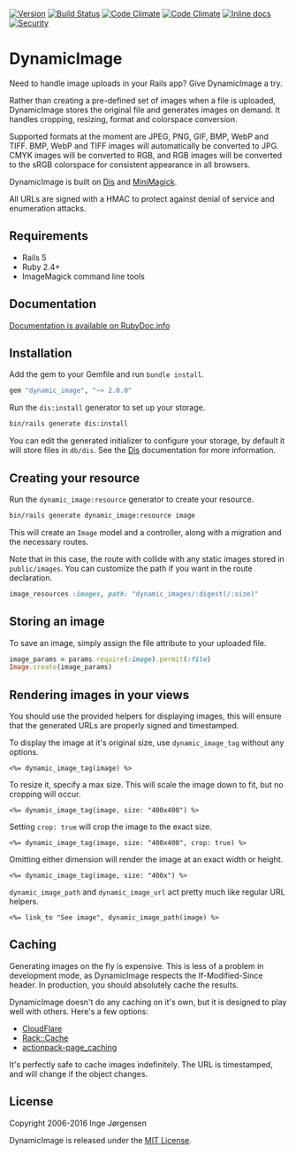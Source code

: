 [![Version](https://img.shields.io/gem/v/dynamic_image.svg?style=flat)](https://rubygems.org/gems/dynamic_image)
[![Build Status](https://travis-ci.org/elektronaut/dynamic_image.svg?branch=master)](https://travis-ci.org/elektronaut/dynamic_image)
[![Code Climate](https://codeclimate.com/github/elektronaut/dynamic_image/badges/gpa.svg)](https://codeclimate.com/github/elektronaut/dynamic_image)
[![Code Climate](https://codeclimate.com/github/elektronaut/dynamic_image/badges/coverage.svg)](https://codeclimate.com/github/elektronaut/dynamic_image)
[![Inline docs](http://inch-ci.org/github/elektronaut/dynamic_image.svg)](http://inch-ci.org/github/elektronaut/dynamic_image)
[![Security](https://hakiri.io/github/elektronaut/dynamic_image/master.svg)](https://hakiri.io/github/elektronaut/dynamic_image/master)

# DynamicImage

Need to handle image uploads in your Rails app?
Give DynamicImage a try.

Rather than creating a pre-defined set of images when a file is
uploaded, DynamicImage stores the original file and generates images
on demand. It handles cropping, resizing, format and colorspace
conversion.

Supported formats at the moment are JPEG, PNG, GIF, BMP, WebP and TIFF.
BMP, WebP and TIFF images will automatically be converted to JPG. CMYK
images will be converted to RGB, and RGB images will be converted to the sRGB
colorspace for consistent appearance in all browsers.

DynamicImage is built on [Dis](https://github.com/elektronaut/dis)
and [MiniMagick](https://github.com/minimagick/minimagick).

All URLs are signed with a HMAC to protect against denial of service
and enumeration attacks.

## Requirements

* Rails 5
* Ruby 2.4+
* ImageMagick command line tools

## Documentation

[Documentation is available on RubyDoc.info](http://rdoc.info/gems/dynamic_image)

## Installation

Add the gem to your Gemfile and run `bundle install`.

```ruby
gem "dynamic_image", "~> 2.0.0"
```

Run the `dis:install` generator to set up your storage.

```sh
bin/rails generate dis:install
```

You can edit the generated initializer to configure your storage, by default it
will store files in `db/dis`. See the
[Dis](https://github.com/elektronaut/dis) documentation for more
information.

## Creating your resource

Run the `dynamic_image:resource` generator to create your resource.

```sh
bin/rails generate dynamic_image:resource image
```

This will create an `Image` model and a controller, along with a migration and
the necessary routes.

Note that in this case, the route with collide with any static images stored
in `public/images`. You can customize the path if you want in the route
declaration.

```ruby
image_resources :images, path: "dynamic_images/:digest(/:size)"
```

## Storing an image

To save an image, simply assign the file attribute to your uploaded file.

```ruby
image_params = params.require(:image).permit(:file)
Image.create(image_params)
```

## Rendering images in your views

You should use the provided helpers for displaying images, this will ensure
that the generated URLs are properly signed and timestamped.

To display the image at it's original size, use `dynamic_image_tag` without
any options.

```erb
<%= dynamic_image_tag(image) %>
```

To resize it, specify a max size. This will scale the image down to fit, but
no cropping will occur.

```erb
<%= dynamic_image_tag(image, size: "400x400") %>
```

Setting `crop: true` will crop the image to the exact size.

```erb
<%= dynamic_image_tag(image, size: "400x400", crop: true) %>
```

Omitting either dimension will render the image at an exact width or height.

```erb
<%= dynamic_image_tag(image, size: "400x") %>
```

`dynamic_image_path` and `dynamic_image_url` act pretty much like regular URL
helpers.

```erb
<%= link_to "See image", dynamic_image_path(image) %>
```

## Caching

Generating images on the fly is expensive. This is less of a problem
in development mode, as DynamicImage respects the If-Modified-Since
header. In production, you should absolutely cache the results.

DynamicImage doesn't do any caching on it's own, but it is designed to
play well with others. Here's a few options:

* [CloudFlare](https://www.cloudflare.com)
* [Rack::Cache](http://rtomayko.github.io/rack-cache/)
* [actionpack-page_caching](https://github.com/rails/actionpack-page_caching)

It's perfectly safe to cache images indefinitely. The URL is
timestamped, and will change if the object changes.

## License

Copyright 2006-2016 Inge Jørgensen

DynamicImage is released under the
[MIT License](http://www.opensource.org/licenses/MIT).
